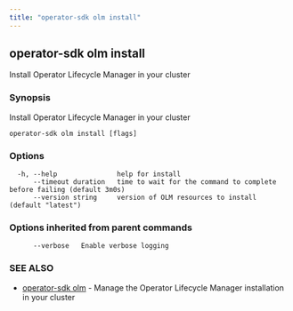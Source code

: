 ```yaml
---
title: "operator-sdk olm install"
---
```

## operator-sdk olm install

Install Operator Lifecycle Manager in your cluster

### Synopsis

Install Operator Lifecycle Manager in your cluster

```
operator-sdk olm install [flags]
```

### Options

```
  -h, --help               help for install
      --timeout duration   time to wait for the command to complete before failing (default 3m0s)
      --version string     version of OLM resources to install (default "latest")
```

### Options inherited from parent commands

```
      --verbose   Enable verbose logging
```

### SEE ALSO

* [operator-sdk olm](../operator-sdk_olm)	 - Manage the Operator Lifecycle Manager installation in your cluster

